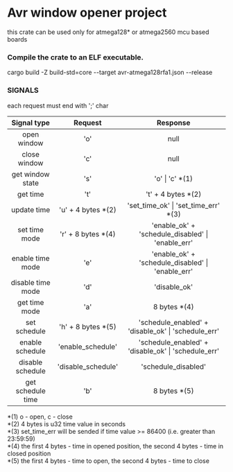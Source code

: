 # Avr window opener project

this crate can be used only for atmega128\* or atmega2560 mcu based boards

### Compile the crate to an ELF executable.

cargo build -Z build-std=core --target avr-atmega128rfa1.json --release

### SIGNALS

each request must end with ';' char

|    Signal type    |       Request       |                      Response                       |
| :---------------: | :-----------------: | :-------------------------------------------------: |
|    open window    |         'o'         |                        null                         |
|   close window    |         'c'         |                        null                         |
| get window state  |         's'         |                  'o' \| 'c' \*(1)                   |
|     get time      |         't'         |                 't' + 4 bytes \*(2)                 |
|    update time    | 'u' + 4 bytes \*(2) |        'set_time_ok' \| 'set_time_err' \*(3)        |
|   set time mode   | 'r' + 8 bytes \*(4) |  'enable_ok' + 'schedule_disabled' \| 'enable_err'  |
| enable time mode  |         'e'         |  'enable_ok' + 'schedule_disabled' \| 'enable_err'  |
| disable time mode |         'd'         |                    'disable_ok'                     |
|   get time mode   |         'a'         |                    8 bytes \*(4)                    |
|   set schedule    | 'h' + 8 bytes \*(5) | 'schedule_enabled' + 'disable_ok' \| 'schedule_err' |
|  enable schedule  |  'enable_schedule'  | 'schedule_enabled' + 'disable_ok' \| 'schedule_err' |
| disable schedule  | 'disable_schedule'  |                 'schedule_disabled'                 |
| get schedule time |         'b'         |                    8 bytes \*(5)                    |

\*(1) o - open, c - close  
\*(2) 4 bytes is u32 time value in seconds  
\*(3) set_time_err will be sended if time value >= 86400 (i.e. greater than 23:59:59)  
\*(4) the first 4 bytes - time in opened position, the second 4 bytes - time in closed position  
\*(5) the first 4 bytes - time to open, the second 4 bytes - time to close
